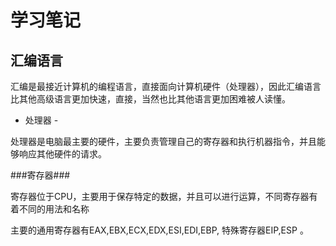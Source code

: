 # 学习笔记

## 汇编语言

汇编是最接近计算机的编程语言，直接面向计算机硬件（处理器），因此汇编语言比其他高级语言更加快速，直接，当然也比其他语言更加困难被人读懂。

- 处理器 -

处理器是电脑最主要的硬件，主要负责管理自己的寄存器和执行机器指令，并且能够响应其他硬件的请求。

###寄存器###

寄存器位于CPU，主要用于保存特定的数据，并且可以进行运算，不同寄存器有着不同的用法和名称

主要的通用寄存器有EAX,EBX,ECX,EDX,ESI,EDI,EBP, 特殊寄存器EIP,ESP 。

